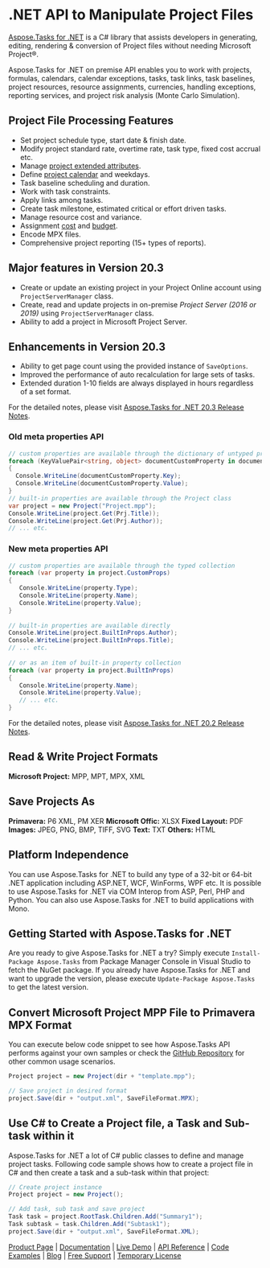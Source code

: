 # .NET API to Manipulate Project Files

[Aspose.Tasks for .NET](https://products.aspose.com/tasks/net) is a C# library that assists developers in generating, editing, rendering & conversion of Project files without needing Microsoft Project®.

Aspose.Tasks for .NET on premise API enables you to work with projects, formulas, calendars, calendar exceptions, tasks, task links, task baselines, project resources, resource assignments, currencies, handling exceptions, reporting services, and project risk analysis (Monte Carlo Simulation).

## Project File Processing Features

- Set project schedule type, start date & finish date.
- Modify project standard rate, overtime rate, task type, fixed cost accrual etc.
- Manage [project extended attributes](https://docs.aspose.com/display/tasksnet/Working+with+Extended+Attributes+of+a+Project).
- Define [project calendar](https://docs.aspose.com/display/tasksnet/Working+with+Calendars) and weekdays.
- Task baseline scheduling and duration.
- Work with task constraints.
- Apply links among tasks.
- Create task milestone, estimated critical or effort driven tasks.
- Manage resource cost and variance.
- Assignment [cost](https://docs.aspose.com/display/tasksnet/Managing+Task+Costs) and [budget](https://docs.aspose.com/display/tasksnet/Assignment+Budget).
- Encode MPX files.
- Comprehensive project reporting (15+ types of reports).

## Major features in Version 20.3

- Create or update an existing project in your Project Online account using `ProjectServerManager` class.
- Create, read and update projects in on-premise *Project Server (2016 or 2019)* using `ProjectServerManager` class.
- Ability to add a project in Microsoft Project Server.

## Enhancements in Version 20.3

- Ability to get page count using the provided instance of `SaveOptions`.
- Improved the performance of auto recalculation for large sets of tasks.
- Extended duration 1-10 fields are always displayed in hours regardless of a set format.

For the detailed notes, please visit [Aspose.Tasks for .NET 20.3 Release Notes](https://docs.aspose.com/display/tasksnet/Aspose.Tasks+for+.NET+20.3+Release+Notes).

### Old meta properties API

```csharp
// custom properties are available through the dictionary of untyped properties
foreach (KeyValuePair<string, object> documentCustomProperty in document.CustomProperties)
{
  Console.WriteLine(documentCustomProperty.Key);
  Console.WriteLine(documentCustomProperty.Value);
}
// built-in properties are available through the Project class
var project = new Project("Project.mpp");
Console.WriteLine(project.Get(Prj.Title));
Console.WriteLine(project.Get(Prj.Author));
// ... etc.
```

### New meta properties API

```csharp
// custom properties are available through the typed collection
foreach (var property in project.CustomProps)
{
   Console.WriteLine(property.Type);
   Console.WriteLine(property.Name);
   Console.WriteLine(property.Value);
}
 
// built-in properties are available directly
Console.WriteLine(project.BuiltInProps.Author);
Сonsole.WriteLine(project.BuiltInProps.Title);
// ... etc.
 
// or as an item of built-in property collection
foreach (var property in project.BuiltInProps)
{
   Console.WriteLine(property.Name);
   Console.WriteLine(property.Value);
   // ... etc.
}
```

For the detailed notes, please visit [Aspose.Tasks for .NET 20.2 Release Notes](https://docs.aspose.com/display/tasksnet/Aspose.Tasks+for+.NET+20.2+Release+Notes).

## Read & Write Project Formats

**Microsoft Project:** MPP, MPT, MPX, XML

## Save Projects As

**Primavera:** P6 XML, PM XER
**Microsoft Offic:** XLSX
**Fixed Layout:** PDF
**Images:** JPEG, PNG, BMP, TIFF, SVG
**Text:** TXT
**Others:** HTML

## Platform Independence

You can use Aspose.Tasks for .NET to build any type of a 32-bit or 64-bit .NET application including ASP.NET, WCF, WinForms, WPF etc. It is possible to use Aspose.Tasks for .NET via COM Interop from ASP, Perl, PHP and Python. You can also use Aspose.Tasks for .NET to build applications with Mono.

## Getting Started with Aspose.Tasks for .NET

Are you ready to give Aspose.Tasks for .NET a try? Simply execute `Install-Package Aspose.Tasks` from Package Manager Console in Visual Studio to fetch the NuGet package. If you already have Aspose.Tasks for .NET and want to upgrade the version, please execute `Update-Package Aspose.Tasks` to get the latest version.

## Convert Microsoft Project MPP File to Primavera MPX Format

You can execute below code snippet to see how Aspose.Tasks API performs against your own samples or check the [GitHub Repository](https://github.com/aspose-tasks/Aspose.Tasks-for-.NET) for other common usage scenarios.

```csharp
Project project = new Project(dir + "template.mpp");

// Save project in desired format
project.Save(dir + "output.xml", SaveFileFormat.MPX);
```

## Use C# to Create a Project file, a Task and Sub-task within it

Aspose.Tasks for .NET a lot of C# public classes to define and manage project tasks. Following code sample shows how to create a project file in C# and then create a task and a sub-task within that project:

```csharp
// Create project instance
Project project = new Project();

// Add task, sub task and save project
Task task = project.RootTask.Children.Add("Summary1");
Task subtask = task.Children.Add("Subtask1");
project.Save(dir + "output.xml", SaveFileFormat.XML);
```

[Product Page](https://products.aspose.com/tasks/net) | [Documentation](https://docs.aspose.com/display/tasksnet/Home) | [Live Demo](https://products.aspose.app/tasks/family) | [API Reference](https://apireference.aspose.com/net/tasks) | [Code Examples](https://github.com/aspose-tasks/Aspose.Tasks-for-.NET) | [Blog](https://blog.aspose.com/category/tasks/) | [Free Support](https://forum.aspose.com/c/tasks) |  [Temporary License](https://purchase.aspose.com/temporary-license)

